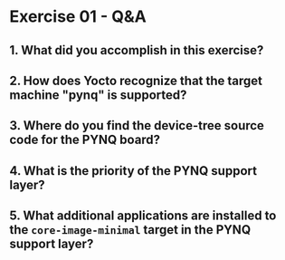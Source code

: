 # Exercise 01 - Q&A

## 1. What did you accomplish in this exercise?


## 2. How does Yocto recognize that the target machine "pynq" is supported?


## 3. Where do you find the device-tree source code for the PYNQ board?


## 4. What is the priority of the PYNQ support layer?


## 5. What additional applications are installed to the `core-image-minimal` target in the PYNQ support layer?
